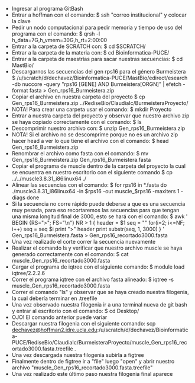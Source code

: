 * Ingresar al programa GitBash
* Entrar a hoffman con el comando:
  $ ssh "correo institucional" y colocar la clave 
* Pedir un nodo computacional para pedir memoria y tiempo de uso del programa con el comando:
  $ qrsh -l h_data=7G,h_vmem=30G,h_rt=2:00:00 
* Entrar a la carpeta de SCRATCH con:
  $ cd $SCRATCH/
* Entrar a la carpeta de la materia con:
  $ cd Bioinformatica-PUCE/
* Entrar a la carpeta de maestrías para sacar nuestras secuencias:
  $ cd MastBio/
* Descargarnos las secuencias del gen rps16 para el género Burmeistera
  $  /u/scratch/d/dechavez/Bioinformatica-PUCE/MastBio/edirect/esearch -db nuccore -query "rps16 [GENE] AND Burmeistera[ORGN]" | efetch -format fasta > Gen_rps16_Burmeistera.zip
* Copiar el archivo en nuestra carpeta del proyecto
  $ cp Gen_rps16_Burmeistera.zip ../RediseBio/ClaudiaIc/BurmeisteraProyecto/
* NOTA! Para crear una carpeta usar el comando:
  $ mkdir Proyecto
* Entrar a nuestra carpeta del proyecto y observar que nuestro archivo zip se haya copiado correctamente con el comando:
  $ ls 
* Descomprimir nuestro archivo con:
  $ unzip Gen_rps16_Burmeistera.zip
* NOTA! Si el archivo no se descomprime porque no es un archivo zip hacer head a ver lo que tiene el archivo con el comando:
  $ head Gen_rps16_Burmeistera.zip
* Renombrar el archivo como fasta con el comando:
  $ mv Gen_rps16_Burmeistera.zip Gen_rps16_Burmeistera.fasta
* Copiar el programa de muscle dentro de la carpeta del proyecto la cual se encuentra en nuestro escritorio con el siguiente comando 
  $ cp ../../muscle3.8.31_i86linux64 ./
* Alinear las secuencias con el comando:
  $ for rps16 in *.fasta
  do
  ./muscle3.8.31_i86linux64 -in $rps16 -out muscle_$rps16 -maxiters 1 -diags
  done
* Si la secuencia no corre rápido puede deberse a que es una secuencia muy pesada, para eso recortaremos las secuencias para que tengan una misma longitud final de 3000, esto se hará con el comando:
  $ awk '
  BEGIN {RS=">"; FS="\n"}
  NR > 1 {
    header = $1
    seq = ""
    for(i=2; i<=NF; i++) seq = seq $i
    print ">" header
    print substr(seq, 1, 3000)
  }
' Gen_rps16_Burmeistera.fasta > Gen_rps16_recortado3000.fasta
* Una vez realizado el corte correr la secuencia nuevamente 
* Realizar el comando ls y verificar que nuestro archivo muscle se haya generado correctamente con el comando:
  $ cat muscle_Gen_rps16_recortado3000.fasta
* Cargar el programa de iqtree con el siguiente comando:
  $ module load iqtree/2.2.2.6
* Correr el programa iqtree con el archivo fasta alineado:
  $ iqtree -s muscle_Gen_rps16_recortado3000.fasta
* Correr el comando "ls" y observar que se haya creado nuestra filogenia, la cual debería terminar en .treefile
* Una vez observado nuestra filogenia ir a una terminal nueva de git bash y entrar al escritorio con el comando:
  $ cd Desktop/
* OJO! El comando anterior puede variar
* Descargar nuestra filogenia con el siguiente comando: scp dechavez@hoffman2.idre.ucla.edu:/u/scratch/d/dechavez/Bioinformatica-PUCE/RediseBio/ClaudiaIc/BurmeisteraProyecto/muscle_Gen_rps16_recortado3000.fasta.treefile .
* Una vez descargada nuestra filogenia subirla a figtree 
* Finalmente dentro de figtree ir a "file" luego "open" y abrir nuestro archivo "muscle_Gen_rps16_recortado3000.fasta.treefile"
* Una vez realizado este último paso nuestra filogenia final aparece
